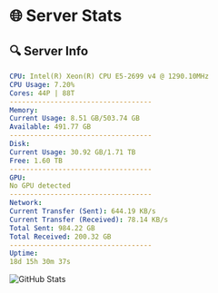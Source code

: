 # 🌐 Server Stats
## 🔍 Server Info
```yaml
CPU: Intel(R) Xeon(R) CPU E5-2699 v4 @ 1290.10MHz
CPU Usage: 7.20%
Cores: 44P | 88T
-----------------------------------
Memory:
Current Usage: 8.51 GB/503.74 GB
Available: 491.77 GB
-----------------------------------
Disk:
Current Usage: 30.92 GB/1.71 TB
Free: 1.60 TB
-----------------------------------
GPU:
No GPU detected
-----------------------------------
Network:
Current Transfer (Sent): 644.19 KB/s
Current Transfer (Received): 78.14 KB/s
Total Sent: 984.22 GB
Total Received: 200.32 GB
-----------------------------------
Uptime:
18d 15h 30m 37s
```
![GitHub Stats](https://img.shields.io/badge/Updated-2025-05-08_08:39:25-blue)